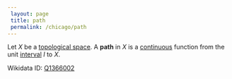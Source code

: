 ```yaml
---
 layout: page
 title: path
 permalink: /chicago/path
---
```

Let $X$ be a [topological space](https://mathgloss.github.io/MathGloss/chicago/topological_space). A **path** in $X$ is a [continuous](https://mathgloss.github.io/MathGloss/chicago/continuous) function from the unit [interval](https://mathgloss.github.io/MathGloss/chicago/interval) $I$ to $X$.

Wikidata ID: [Q1366002](https://www.wikidata.org/wiki/Q1366002)